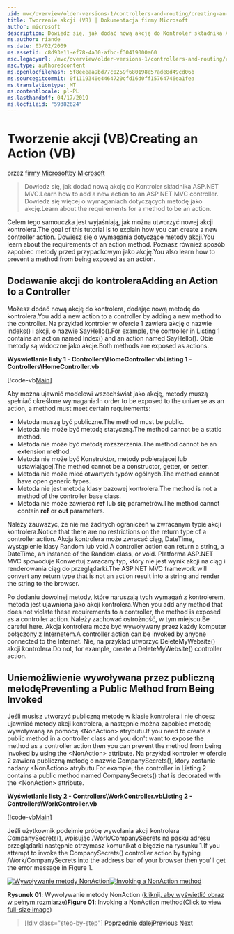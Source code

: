 ```yaml
---
uid: mvc/overview/older-versions-1/controllers-and-routing/creating-an-action-vb
title: Tworzenie akcji (VB) | Dokumentacja firmy Microsoft
author: microsoft
description: Dowiedz się, jak dodać nową akcję do Kontroler składnika ASP.NET MVC. Dowiedz się więcej o wymaganiach dotyczących metodę jako akcję.
ms.author: riande
ms.date: 03/02/2009
ms.assetid: c8d93e11-ef78-4a30-afbc-f30419000a60
msc.legacyurl: /mvc/overview/older-versions-1/controllers-and-routing/creating-an-action-vb
msc.type: authoredcontent
ms.openlocfilehash: 5f8eeeaa9bd77c0259f680198e57ade8d49cd06b
ms.sourcegitcommit: 0f1119340e4464720cfd16d0ff15764746ea1fea
ms.translationtype: MT
ms.contentlocale: pl-PL
ms.lasthandoff: 04/17/2019
ms.locfileid: "59382624"
---
```

# <a name="creating-an-action-vb"></a><span data-ttu-id="707d0-104">Tworzenie akcji (VB)</span><span class="sxs-lookup"><span data-stu-id="707d0-104">Creating an Action (VB)</span></span>

<span data-ttu-id="707d0-105">przez [firmy Microsoft](https://github.com/microsoft)</span><span class="sxs-lookup"><span data-stu-id="707d0-105">by [Microsoft](https://github.com/microsoft)</span></span>

> <span data-ttu-id="707d0-106">Dowiedz się, jak dodać nową akcję do Kontroler składnika ASP.NET MVC.</span><span class="sxs-lookup"><span data-stu-id="707d0-106">Learn how to add a new action to an ASP.NET MVC controller.</span></span> <span data-ttu-id="707d0-107">Dowiedz się więcej o wymaganiach dotyczących metodę jako akcję.</span><span class="sxs-lookup"><span data-stu-id="707d0-107">Learn about the requirements for a method to be an action.</span></span>


<span data-ttu-id="707d0-108">Celem tego samouczka jest wyjaśniają, jak można utworzyć nowej akcji kontrolera.</span><span class="sxs-lookup"><span data-stu-id="707d0-108">The goal of this tutorial is to explain how you can create a new controller action.</span></span> <span data-ttu-id="707d0-109">Dowiesz się o wymagania dotyczące metody akcji.</span><span class="sxs-lookup"><span data-stu-id="707d0-109">You learn about the requirements of an action method.</span></span> <span data-ttu-id="707d0-110">Poznasz również sposób zapobiec metody przed przypadkowym jako akcję.</span><span class="sxs-lookup"><span data-stu-id="707d0-110">You also learn how to prevent a method from being exposed as an action.</span></span>

## <a name="adding-an-action-to-a-controller"></a><span data-ttu-id="707d0-111">Dodawanie akcji do kontrolera</span><span class="sxs-lookup"><span data-stu-id="707d0-111">Adding an Action to a Controller</span></span>

<span data-ttu-id="707d0-112">Możesz dodać nową akcję do kontrolera, dodając nową metodę do kontrolera.</span><span class="sxs-lookup"><span data-stu-id="707d0-112">You add a new action to a controller by adding a new method to the controller.</span></span> <span data-ttu-id="707d0-113">Na przykład kontroler w ofercie 1 zawiera akcję o nazwie indeks() i akcji, o nazwie SayHello().</span><span class="sxs-lookup"><span data-stu-id="707d0-113">For example, the controller in Listing 1 contains an action named Index() and an action named SayHello().</span></span> <span data-ttu-id="707d0-114">Obie metody są widoczne jako akcje.</span><span class="sxs-lookup"><span data-stu-id="707d0-114">Both methods are exposed as actions.</span></span>

<span data-ttu-id="707d0-115">**Wyświetlanie listy 1 - Controllers\HomeController.vb**</span><span class="sxs-lookup"><span data-stu-id="707d0-115">**Listing 1 - Controllers\HomeController.vb**</span></span>

[!code-vb[Main](creating-an-action-vb/samples/sample1.vb)]

<span data-ttu-id="707d0-116">Aby można ujawnić modelowi wszechświat jako akcję, metody muszą spełniać określone wymagania:</span><span class="sxs-lookup"><span data-stu-id="707d0-116">In order to be exposed to the universe as an action, a method must meet certain requirements:</span></span>

- <span data-ttu-id="707d0-117">Metoda muszą być publiczne.</span><span class="sxs-lookup"><span data-stu-id="707d0-117">The method must be public.</span></span>
- <span data-ttu-id="707d0-118">Metoda nie może być metodą statyczną.</span><span class="sxs-lookup"><span data-stu-id="707d0-118">The method cannot be a static method.</span></span>
- <span data-ttu-id="707d0-119">Metoda nie może być metodą rozszerzenia.</span><span class="sxs-lookup"><span data-stu-id="707d0-119">The method cannot be an extension method.</span></span>
- <span data-ttu-id="707d0-120">Metoda nie może być Konstruktor, metody pobierającej lub ustawiającej.</span><span class="sxs-lookup"><span data-stu-id="707d0-120">The method cannot be a constructor, getter, or setter.</span></span>
- <span data-ttu-id="707d0-121">Metoda nie może mieć otwartych typów ogólnych.</span><span class="sxs-lookup"><span data-stu-id="707d0-121">The method cannot have open generic types.</span></span>
- <span data-ttu-id="707d0-122">Metoda nie jest metodą klasy bazowej kontrolera.</span><span class="sxs-lookup"><span data-stu-id="707d0-122">The method is not a method of the controller base class.</span></span>
- <span data-ttu-id="707d0-123">Metoda nie może zawierać **ref** lub **się** parametrów.</span><span class="sxs-lookup"><span data-stu-id="707d0-123">The method cannot contain **ref** or **out** parameters.</span></span>

<span data-ttu-id="707d0-124">Należy zauważyć, że nie ma żadnych ograniczeń w zwracanym typie akcji kontrolera.</span><span class="sxs-lookup"><span data-stu-id="707d0-124">Notice that there are no restrictions on the return type of a controller action.</span></span> <span data-ttu-id="707d0-125">Akcja kontrolera może zwracać ciąg, DateTime, wystąpienie klasy Random lub void.</span><span class="sxs-lookup"><span data-stu-id="707d0-125">A controller action can return a string, a DateTime, an instance of the Random class, or void.</span></span> <span data-ttu-id="707d0-126">Platforma ASP.NET MVC spowoduje Konwertuj zwracany typ, który nie jest wynik akcji na ciąg i renderowania ciąg do przeglądarki.</span><span class="sxs-lookup"><span data-stu-id="707d0-126">The ASP.NET MVC framework will convert any return type that is not an action result into a string and render the string to the browser.</span></span>

<span data-ttu-id="707d0-127">Po dodaniu dowolnej metody, które naruszają tych wymagań z kontrolerem, metoda jest ujawniona jako akcji kontrolera.</span><span class="sxs-lookup"><span data-stu-id="707d0-127">When you add any method that does not violate these requirements to a controller, the method is exposed as a controller action.</span></span> <span data-ttu-id="707d0-128">Należy zachować ostrożność, w tym miejscu.</span><span class="sxs-lookup"><span data-stu-id="707d0-128">Be careful here.</span></span> <span data-ttu-id="707d0-129">Akcja kontrolera może być wywoływany przez każdy komputer połączony z Internetem.</span><span class="sxs-lookup"><span data-stu-id="707d0-129">A controller action can be invoked by anyone connected to the Internet.</span></span> <span data-ttu-id="707d0-130">Nie, na przykład utworzyć DeleteMyWebsite() akcji kontrolera.</span><span class="sxs-lookup"><span data-stu-id="707d0-130">Do not, for example, create a DeleteMyWebsite() controller action.</span></span>

## <a name="preventing-a-public-method-from-being-invoked"></a><span data-ttu-id="707d0-131">Uniemożliwienie wywoływana przez publiczną metodę</span><span class="sxs-lookup"><span data-stu-id="707d0-131">Preventing a Public Method from Being Invoked</span></span>

<span data-ttu-id="707d0-132">Jeśli musisz utworzyć publiczną metodę w klasie kontrolera i nie chcesz ujawniać metody akcji kontrolera, a następnie można zapobiec metodę wywoływaną za pomocą &lt;NonAction&gt; atrybutu.</span><span class="sxs-lookup"><span data-stu-id="707d0-132">If you need to create a public method in a controller class and you don't want to expose the method as a controller action then you can prevent the method from being invoked by using the &lt;NonAction&gt; attribute.</span></span> <span data-ttu-id="707d0-133">Na przykład kontroler w ofercie 2 zawiera publiczną metodę o nazwie CompanySecrets(), który zostanie nadany &lt;NonAction&gt; atrybutu.</span><span class="sxs-lookup"><span data-stu-id="707d0-133">For example, the controller in Listing 2 contains a public method named CompanySecrets() that is decorated with the &lt;NonAction&gt; attribute.</span></span>

<span data-ttu-id="707d0-134">**Wyświetlanie listy 2 - Controllers\WorkController.vb**</span><span class="sxs-lookup"><span data-stu-id="707d0-134">**Listing 2 - Controllers\WorkController.vb**</span></span>

[!code-vb[Main](creating-an-action-vb/samples/sample2.vb)]

<span data-ttu-id="707d0-135">Jeśli użytkownik podejmie próbę wywołania akcji kontrolera CompanySecrets(), wpisując /Work/CompanySecrets na pasku adresu przeglądarki następnie otrzymasz komunikat o błędzie na rysunku 1.</span><span class="sxs-lookup"><span data-stu-id="707d0-135">If you attempt to invoke the CompanySecrets() controller action by typing /Work/CompanySecrets into the address bar of your browser then you'll get the error message in Figure 1.</span></span>


<span data-ttu-id="707d0-136">[![Wywoływanie metody NonAction](creating-an-action-vb/_static/image1.jpg)](creating-an-action-vb/_static/image1.png)</span><span class="sxs-lookup"><span data-stu-id="707d0-136">[![Invoking a NonAction method](creating-an-action-vb/_static/image1.jpg)](creating-an-action-vb/_static/image1.png)</span></span>

<span data-ttu-id="707d0-137">**Rysunek 01**: Wywoływanie metody NonAction ([kliknij, aby wyświetlić obraz w pełnym rozmiarze](creating-an-action-vb/_static/image2.png))</span><span class="sxs-lookup"><span data-stu-id="707d0-137">**Figure 01**: Invoking a NonAction method([Click to view full-size image](creating-an-action-vb/_static/image2.png))</span></span>

> [!div class="step-by-step"]
> <span data-ttu-id="707d0-138">[Poprzednie](creating-a-controller-vb.md)
> [dalej](aspnet-mvc-controllers-overview-cs.md)</span><span class="sxs-lookup"><span data-stu-id="707d0-138">[Previous](creating-a-controller-vb.md)
[Next](aspnet-mvc-controllers-overview-cs.md)</span></span>
